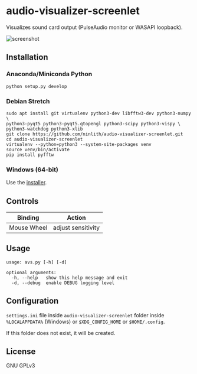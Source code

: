 # audio-visualizer-screenlet
Visualizes sound card output (PulseAudio monitor or WASAPI loopback).

![screenshot](screenshot.png)

## Installation

### Anaconda/Miniconda Python

    python setup.py develop


### Debian Stretch

    sudo apt install git virtualenv python3-dev libfftw3-dev python3-numpy \
    python3-pyqt5 python3-pyqt5.qtopengl python3-scipy python3-vispy \
    python3-watchdog python3-xlib 
    git clone https://github.com/ninlith/audio-visualizer-screenlet.git
    cd audio-visualizer-screenlet
    virtualenv --python=python3 --system-site-packages venv
    source venv/bin/activate
    pip install pyfftw

### Windows (64-bit)
Use the [installer](https://github.com/ninlith/audio-visualizer-screenlet/releases/).

## Controls

Binding | Action 
------- | ------ 
Mouse Wheel | adjust sensitivity

## Usage

    usage: avs.py [-h] [-d]

    optional arguments:
      -h, --help   show this help message and exit
      -d, --debug  enable DEBUG logging level

## Configuration
`settings.ini` file inside `audio-visualizer-screenlet` folder inside `%LOCALAPPDATA%` (Windows) or `$XDG_CONFIG_HOME` or `$HOME/.config`.

If this folder does not exist, it will be created.

## License
GNU GPLv3
